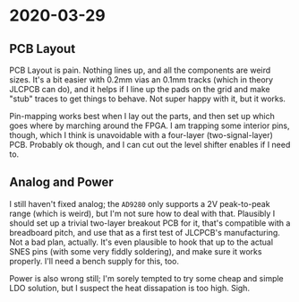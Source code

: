 # 2020-03-29

## PCB Layout

PCB Layout is pain. Nothing lines up, and all the components are weird sizes.
It's a bit easier with 0.2mm vias an 0.1mm tracks (which in theory JLCPCB can
do), and it helps if I line up the pads on the grid and make "stub" traces to
get things to behave. Not super happy with it, but it works.

Pin-mapping works best when I lay out the parts, and then set up which goes
where by marching around the FPGA. I am trapping some interior pins, though,
which I think is unavoidable with a four-layer (two-signal-layer) PCB.
Probably ok though, and I can cut out the level shifter enables if I need to.

## Analog and Power

I still haven't fixed analog; the `AD9280` only supports a 2V peak-to-peak range
(which is weird), but I'm not sure how to deal with that. Plausibly I should
set up a trivial two-layer breakout PCB for it, that's compatible with a
breadboard pitch, and use that as a first test of JLCPCB's manufacturing. Not a
bad plan, actually. It's even plausible to hook that up to the actual SNES
pins (with some very fiddly soldering), and make sure it works properly.
I'll need a bench supply for this, too.

Power is also wrong still; I'm sorely tempted to try some cheap and simple LDO
solution, but I suspect the heat dissapation is too high. Sigh.
